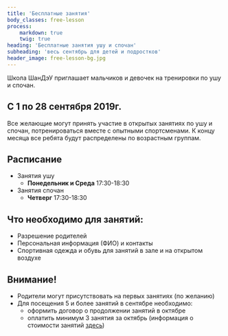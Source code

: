 ```yaml
---
title: 'Бесплатные занятия'
body_classes: free-lesson
process:
    markdown: true
    twig: true
heading: 'Бесплатные занятия ушу и спочан'
subheading: 'весь сентябрь для детей и подростков'
header_image: free-lesson-bg.jpg
---
```


Школа ШанДэУ приглашает мальчиков и девочек на тренировки по ушу и спочан.
## С 1 по 28 сентября 2019г.
Все желающие могут принять участие в открытых занятиях по ушу и спочан, потренироваться вместе с опытными спортсменами. К концу месяца все ребята будут распределены по возрастным группам.
## Расписание
 * Занятия ушу
 	- **Понедельник и Среда** 17:30-18:30
 * Занятия спочан
 	- **Четверг** 17:30-18:30
 ## Что необходимо для занятий:
 * Разрешение родителей 
 * Персональная информация (ФИО) и контакты
 * Спортивная одежда и обувь для занятий в зале и на открытом воздухе
 ## Внимание!
 * Родители могут присутствовать на первых занятиях (по желанию)
 * Для посещения 5 и более занятий в сентябре необходимо:
   - оформить договор о продолжении занятий в октябре
   - оплатить минимум 3 занятия за октябрь (информация о стоимости занятий [здесь](/groups#price))
